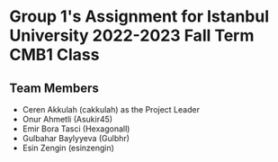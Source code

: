 # Group 1's Assignment for Istanbul University 2022-2023 Fall Term CMB1 Class 

## Team Members

- Ceren Akkulah (cakkulah) as the Project Leader
- Onur Ahmetli (Asukir45)
- Emir Bora Tasci (Hexagonall)
- Gulbahar Baylyyeva (Gulbhr)
- Esin Zengin (esinzengin)

